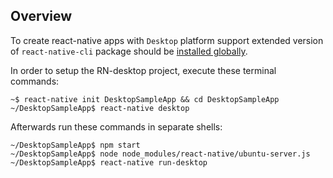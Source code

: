 ## Overview

To create react-native apps with `Desktop` platform support extended version of `react-native-cli` package should be [installed globally](https://github.com/status-im/react-native-desktop/blob/master/docs/ReactQt/InstallUpdatedReactNativeCLI.md).  

In order to setup the RN-desktop project, execute these terminal commands:

```
~$ react-native init DesktopSampleApp && cd DesktopSampleApp
~/DesktopSampleApp$ react-native desktop

```
Afterwards run these commands in separate shells:
```
~/DesktopSampleApp$ npm start
~/DesktopSampleApp$ node node_modules/react-native/ubuntu-server.js
~/DesktopSampleApp$ react-native run-desktop
```


